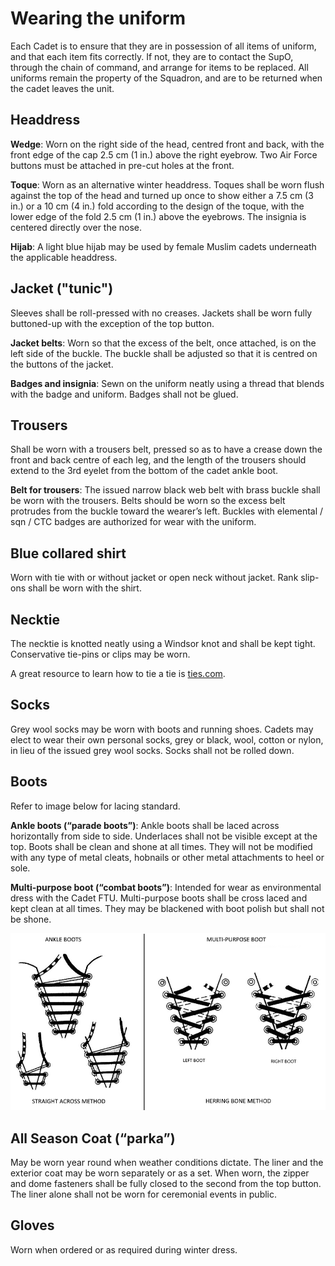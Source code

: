 # Wearing the uniform

Each Cadet is to ensure that they are in possession of all items of uniform, and that each item fits correctly. If not, they are to contact the SupO, through the chain of command, and arrange for items to be replaced. All uniforms remain the property of the Squadron, and are to be returned when the cadet leaves the unit.

## Headdress

**Wedge**: Worn on the right side of the head, centred front and back, with the front edge of the cap 2.5 cm \(1 in.\) above the right eyebrow. Two Air Force buttons must be attached in pre-cut holes at the front.

**Toque**: Worn as an alternative winter headdress. Toques shall be worn flush against the top of the head and turned up once to show either a 7.5 cm \(3 in.\) or a 10 cm \(4 in.\) fold according to the design of the toque, with the lower edge of the fold 2.5 cm \(1 in.\) above the eyebrows. The insignia is centered directly over the nose.

**Hijab**: A light blue hijab may be used by female Muslim cadets underneath the applicable headdress.

## Jacket \("tunic"\)

Sleeves shall be roll-pressed with no creases. Jackets shall be worn fully buttoned-up with the exception of the top button.

**Jacket belts**: Worn so that the excess of the belt, once attached, is on the left side of the buckle. The buckle shall be adjusted so that it is centred on the buttons of the jacket.

**Badges and insignia**: Sewn on the uniform neatly using a thread that blends with the badge and uniform. Badges shall not be glued.

## Trousers

Shall be worn with a trousers belt, pressed so as to have a crease down the front and back centre of each leg, and the length of the trousers should extend to the 3rd eyelet from the bottom of the cadet ankle boot.

**Belt for trousers**: The issued narrow black web belt with brass buckle shall be worn with the trousers. Belts should be worn so the excess belt protrudes from the buckle toward the wearer’s left. Buckles with elemental / sqn / CTC badges are authorized for wear with the uniform.

## Blue collared shirt

Worn with tie with or without jacket or open neck without jacket. Rank slip-ons shall be worn with the shirt.

## Necktie

The necktie is knotted neatly using a Windsor knot and shall be kept tight. Conservative tie-pins or clips may be worn.

A great resource to learn how to tie a tie is [ties.com](https://www.ties.com/how-to-tie-a-tie).

## Socks

Grey wool socks may be worn with boots and running shoes. Cadets may elect to wear their own personal socks, grey or black, wool, cotton or nylon, in lieu of the issued grey wool socks. Socks shall not be rolled down.

## Boots

Refer to image below for lacing standard.

**Ankle boots \(“parade boots”\)**: Ankle boots shall be laced across horizontally from side to side. Underlaces shall not be visible except at the top. Boots shall be clean and shone at all times. They will not be modified with any type of metal cleats, hobnails or other metal attachments to heel or sole.

**Multi-purpose boot \(“combat boots”\)**: Intended for wear as environmental dress with the Cadet FTU. Multi-purpose boots shall be cross laced and kept clean at all times. They may be blackened with boot polish but shall not be shone.

![Lacing standard](../../.gitbook/assets/lace-standards.png)

## All Season Coat \(“parka”\)

May be worn year round when weather conditions dictate. The liner and the exterior coat may be worn separately or as a set. When worn, the zipper and dome fasteners shall be fully closed to the second from the top button. The liner alone shall not be worn for ceremonial events in public.

## Gloves

Worn when ordered or as required during winter dress.

